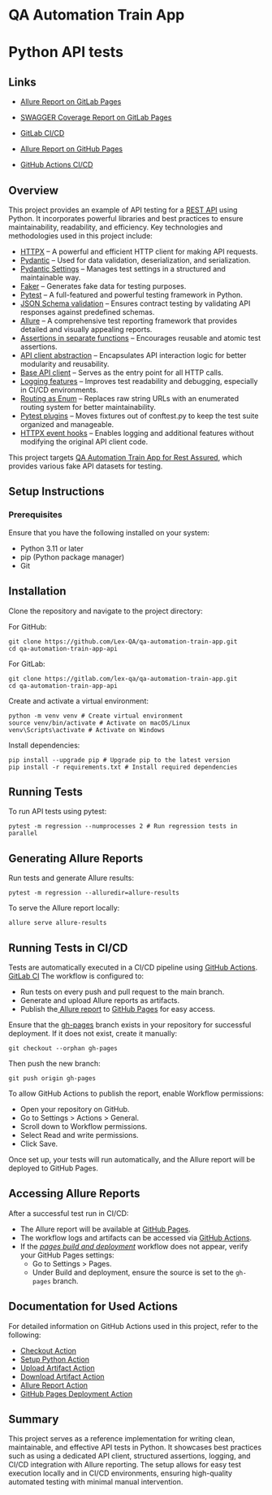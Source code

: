# QA Automation Train App
# Python API tests

## Links

- [Allure Report on GitLab Pages](https://qa-automation-train-app-de0a64.gitlab.io/)
- [SWAGGER Coverage Report on GitLab Pages](https://qa-automation-train-app-de0a64.gitlab.io/coverage.html)
- [GitLab CI/CD](https://gitlab.com/lex-qa/qa-automation-train-app/-/pipelines)


- [Allure Report on GitHub Pages](https://Lex-QA.github.io/qa-automation-train-app/8/index.html)
- [GitHub Actions CI/CD](https://github.com/Lex-QA/qa-automation-train-app/actions)

## Overview

This project provides an example of API testing for a [REST API](https://en.wikipedia.org/wiki/REST) using Python. It
incorporates powerful libraries and best practices to ensure maintainability, readability, and efficiency. Key
technologies and methodologies used in this project include:

- [HTTPX](https://www.python-httpx.org/) – A powerful and efficient HTTP client for making API requests.
- [Pydantic](https://docs.pydantic.dev/latest/) – Used for data validation, deserialization, and serialization.
- [Pydantic Settings](https://docs.pydantic.dev/latest/concepts/pydantic_settings/) – Manages test settings in a
  structured and maintainable way.
- [Faker](https://faker.readthedocs.io/en/master/) – Generates fake data for testing purposes.
- [Pytest](https://docs.pytest.org/en/stable/) – A full-featured and powerful testing framework in Python.
- [JSON Schema validation](https://python-jsonschema.readthedocs.io/en/stable/) – Ensures contract testing by validating
  API responses against predefined schemas.
- [Allure](https://allurereport.org/) – A comprehensive test reporting framework that provides detailed and visually
  appealing reports.
- [Assertions in separate functions](./tools/assertions) – Encourages reusable and atomic test assertions.
- [API client abstraction](./clients/operations_client.py) – Encapsulates API interaction logic for better modularity
  and reusability.
- [Base API client](./clients/base_client.py) – Serves as the entry point for all HTTP calls.
- [Logging features](./tools/logger.py) – Improves test readability and debugging, especially in CI/CD environments.
- [Routing as Enum](./tools/routes.py) – Replaces raw string URLs with an enumerated routing system for better
  maintainability.
- [Pytest plugins](./fixtures) – Moves fixtures out of conftest.py to keep the test suite organized and manageable.
- [HTTPX event hooks](./clients/event_hooks.py) – Enables logging and additional features without modifying the original
  API client code.

This project targets [QA Automation Train App for Rest Assured](http://85.192.34.140:8080/swagger-ui/), which provides various fake API datasets for testing.
## Setup Instructions

### Prerequisites

Ensure that you have the following installed on your system:

- Python 3.11 or later
- pip (Python package manager)
- Git

## Installation

Clone the repository and navigate to the project directory:

For GitHub:
```shell
git clone https://github.com/Lex-QA/qa-automation-train-app.git
cd qa-automation-train-app-api
```

For GitLab:
```shell
git clone https://gitlab.com/lex-qa/qa-automation-train-app.git
cd qa-automation-train-app-api
```

Create and activate a virtual environment:

```shell
python -m venv venv # Create virtual environment
source venv/bin/activate # Activate on macOS/Linux
venv\Scripts\activate # Activate on Windows
```

Install dependencies:

```shell
pip install --upgrade pip # Upgrade pip to the latest version
pip install -r requirements.txt # Install required dependencies
```

## Running Tests

To run API tests using pytest:

```shell
pytest -m regression --numprocesses 2 # Run regression tests in parallel
```

## Generating Allure Reports

Run tests and generate Allure results:

```shell
pytest -m regression --alluredir=allure-results
```

To serve the Allure report locally:

```shell
allure serve allure-results
```

## Running Tests in CI/CD

Tests are automatically executed in a CI/CD pipeline using 
[GitHub Actions](https://github.com/features/actions). 
[GitLab CI](https://gitlab.com/lex-qa/qa-automation-train-app/-/pipelines)
The
workflow is configured to:

- Run tests on every push and pull request to the main branch.
- Generate and upload Allure reports as artifacts.
- Publish the[ Allure report](https://allurereport.org/) to [GitHub Pages](https://pages.github.com/) for easy access.

Ensure that the [gh-pages](https://github.com/Lex-QA/qa-automation-train-app/tree/gh-pages) branch exists in your
repository for successful deployment. If it does not exist, create it manually:

```shell
git checkout --orphan gh-pages
```

Then push the new branch:

```shell
git push origin gh-pages
```

To allow GitHub Actions to publish the report, enable Workflow permissions:

- Open your repository on GitHub.
- Go to Settings > Actions > General.
- Scroll down to Workflow permissions.
- Select Read and write permissions.
- Click Save.

Once set up, your tests will run automatically, and the Allure report will be deployed to GitHub Pages.

## Accessing Allure Reports

After a successful test run in CI/CD:

- The Allure report will be available at [GitHub Pages](https://Lex-QA.github.io/qa-automation-train-app/8/index.html).
- The workflow logs and artifacts can be accessed
  via [GitHub Actions](https://github.com/Lex-QA/qa-automation-train-app/actions).
- If the [*pages build and deployment*](https://github.com/Lex-QA/qa-automation-train-app/actions/runs/16275445869)
  workflow does not appear, verify your GitHub Pages settings:
    - Go to Settings > Pages.
    - Under Build and deployment, ensure the source is set to the `gh-pages` branch.

## Documentation for Used Actions

For detailed information on GitHub Actions used in this project, refer to the following:

- [Checkout Action](https://github.com/actions/checkout)
- [Setup Python Action](https://github.com/actions/setup-python)
- [Upload Artifact Action](https://github.com/actions/upload-artifact)
- [Download Artifact Action](https://github.com/actions/download-artifact)
- [Allure Report Action](https://github.com/simple-elf/allure-report-action)
- [GitHub Pages Deployment Action](https://github.com/peaceiris/actions-gh-pages)

## Summary

This project serves as a reference implementation for writing clean, maintainable, and effective API tests in Python. It
showcases best practices such as using a dedicated API client, structured assertions, logging, and CI/CD integration
with Allure reporting. The setup allows for easy test execution locally and in CI/CD environments, ensuring high-quality
automated testing with minimal manual intervention.

